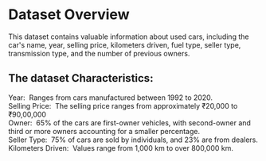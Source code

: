 # Dataset Overview
 This dataset contains valuable information about used cars, including the car's name, year, selling price, kilometers driven, fuel type, seller type, transmission type, and the number of previous owners.
 ## The dataset Characteristics:<br>

 Year:&nbsp; Ranges from cars manufactured between 1992 to 2020. <br>
 Selling Price: &nbsp;The selling price ranges from approximately ₹20,000 to ₹90,00,000 <br>
 Owner: &nbsp;65% of the cars are first-owner vehicles, with second-owner and third or more owners accounting for a smaller percentage. <br>
 Seller Type: &nbsp;75% of cars are sold by individuals, and 23% are from dealers.<br>
 Kilometers Driven:&nbsp; Values range from 1,000 km to over 800,000 km.<br>
 
 
 
 
